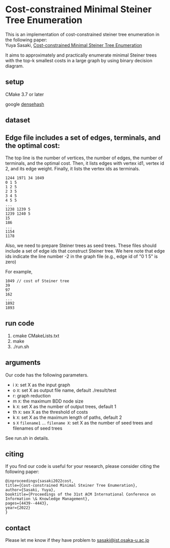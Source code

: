# Cost-constrained Minimal Steiner Tree Enumeration

This is an implementation of cost-constrained steiner tree enumeration in the following paper:\
Yuya Sasaki, [Cost-constrained Minimal Steiner Tree Enumeration](https://dl.acm.org/doi/abs/10.1145/3511808.3557570)

It aims to approximately and practically enumerate minimal Steiner trees with the top-k smallest costs in a large graph by using binary decision diagram.

## setup

CMake 3.7 or later

google [densehash](https://github.com/sparsehash/sparsehash)


## dataset
Edge file includes a set of edges, terminals, and the optimal cost:
-

The top line is the number of vertices, the number of edges, the number of terminals, and the optimal cost.
Then, it lists edges with vertex id1, vertex id 2, and its edge weight.
Finally, it lists the vertex ids as terminals.

```
1244 1971 34 1049
0 1 5
1 2 5
2 3 5
3 4 5
4 5 5
...
1238 1239 5
1239 1240 5
15
186
...
1154
1178
```

Also, we need to prepare Steiner trees as seed trees.
These files should include a set of edge ids that construct Steiner tree. We here note that edge ids indicate the line number -2 in the graph file (e.g., edge id of "0 1 5" is zero)

For example,
```
1049 // cost of Steiner tree
39
97
162
...
1892
1893
```

## run code

1. cmake CMakeLists.txt
2. make
3. ./run.sh

## arguments
Our code has the following parameters.

- i `X`: set X as the input graph
- o `X`: set X as output file name, default ./result/test
- r: graph reduction
- m `X`: the maximum BDD node size  
- k `X`: set X as the number of output trees, default 1
- th `X`: sex X as the threshold of costs
- k `X`: set X as the maximum length of paths, default 2
- s `X` `filename1` ... `filename X`: set X as the number of seed trees and filenames of seed trees

See run.sh in details.

## citing
If you find our code is useful for your research, please consider citing the following paper:

    @inproceedings{sasaki2022cost,
    title={Cost-constrained Minimal Steiner Tree Enumeration},
    author={Sasaki, Yuya},
    booktitle={Proceedings of the 31st ACM International Conference on Information \& Knowledge Management},
    pages={4439--4443},
    year={2022}
    }

## contact
Please let me know if they have problem to sasaki@ist.osaka-u.ac.jp

